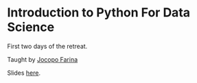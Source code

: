 # Introduction to Python For Data Science

First two days of the retreat.

Taught by [Jocopo Farina](https://github.com/jacopofar)

Slides [here](https://github.com/jacopofar/IntroPythonForDS). 